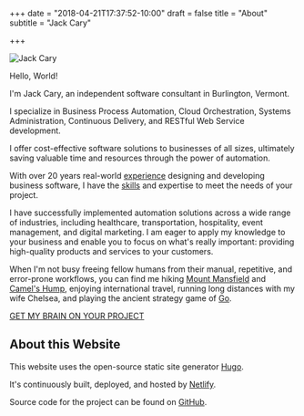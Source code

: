 +++
date = "2018-04-21T17:37:52-10:00"
draft = false
title = "About"
subtitle = "Jack Cary"

+++

<div class="text-center mb-5 mt-0">
  <img src="/img/jack-cary.jpg" class="img-fluid" alt="Jack Cary" />
</div>

Hello, World!

I'm Jack Cary, an independent software consultant in Burlington, Vermont.

I specialize in Business Process Automation, Cloud Orchestration, Systems Administration, Continuous Delivery, and RESTful Web Service development.

I offer cost-effective software solutions to businesses of all sizes, ultimately saving valuable time and resources through the power of automation.

With over 20 years real-world <a href="/experience/">experience</a> designing and developing business software, I have the <a href="/skills/">skills</a> and expertise to meet the needs of your project.

I have successfully implemented automation solutions across a wide range of industries, including healthcare, transportation, hospitality, event management, and digital marketing. I am eager to apply my knowledge to your business and enable you to focus on what's really important: providing high-quality products and services to your customers.

When I'm not busy freeing fellow humans from their manual, repetitive, and error-prone workflows, you can find me hiking <a href="https://en.wikipedia.org/wiki/Mount_Mansfield">Mount Mansfield</a> and <a href="https://en.wikipedia.org/wiki/Camel%27s_Hump">Camel's Hump</a>, enjoying international travel, running long distances with my wife Chelsea, and playing the ancient strategy game of <a href="https://en.wikipedia.org/wiki/Go_(game)">Go</a>.

<div class="text-center">
  <a href="/contact/" class="btn btn-primary text-center btn-lg mt-2 mb-5">GET MY BRAIN ON YOUR PROJECT</a>
</div>

## About this Website
<p class="mb-2"></p>

This website uses the open-source static site generator [Hugo](https://gohugo.io).

It's continuously built, deployed, and hosted by [Netlify](https://www.netlify.com).

Source code for the project can be found on [GitHub](https://github.com/jackcary/jackcary.com).
<p class="mb-5"></p>

